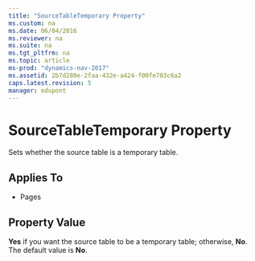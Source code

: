 ```yaml
---
title: "SourceTableTemporary Property"
ms.custom: na
ms.date: 06/04/2016
ms.reviewer: na
ms.suite: na
ms.tgt_pltfrm: na
ms.topic: article
ms-prod: "dynamics-nav-2017"
ms.assetid: 2b7d280e-2faa-432e-a424-f00fe703c6a2
caps.latest.revision: 5
manager: edupont
---
```

# SourceTableTemporary Property
Sets whether the source table is a temporary table.  
  
## Applies To  
  
-   Pages  
  
## Property Value  
 **Yes** if you want the source table to be a temporary table; otherwise, **No**. The default value is **No**.
